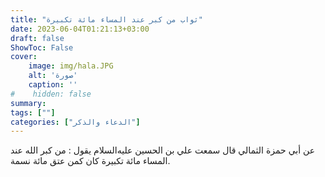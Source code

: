 ```yaml
---
title: "ثواب من كبر عند المساء مائة تكبيرة"
date: 2023-06-04T01:21:13+03:00
draft: false
ShowToc: False
cover:
    image: img/hala.JPG
    alt: 'صورة'
    caption: ''
#    hidden: false
summary: 
tags: [""]
categories: ["الدعاء والذكر"]
---
```

عن أبي حمزة الثمالي قال سمعت علي بن الحسين عليه‌السلام يقول : من كبر الله عند المساء مائة تكبيرة كان كمن عتق مائة نسمة.


